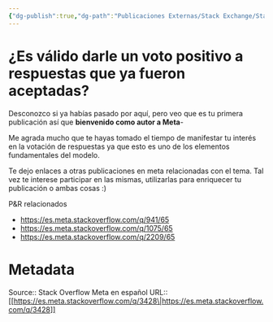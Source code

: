 ```yaml
---
{"dg-publish":true,"dg-path":"Publicaciones Externas/Stack Exchange/Stack Overflow en español/Stack Overflow en español Meta/es.meta.stackoverflow.com-3428.md","permalink":"/publicaciones-externas/stack-exchange/stack-overflow-en-espanol/stack-overflow-en-espanol-meta/es-meta-stackoverflow-com-3428/","title":"¿Es válido darle un voto positivo a respuestas que ya fueron aceptadas?","hide":true,"noteIcon":"default","created":"2024-04-03T12:49:10.511-06:00","updated":"2024-04-05T16:44:03.115-06:00"}
---
```


# ¿Es válido darle un voto positivo a respuestas que ya fueron aceptadas?

Desconozco si ya habías pasado por aquí, pero veo que es tu primera publicación así que **bienvenido como autor a Meta**-

Me agrada mucho que te hayas tomado el tiempo de manifestar tu interés en la votación de respuestas ya que esto es uno de los elementos fundamentales del modelo.

Te dejo enlaces a otras publicaciones en meta relacionadas con el tema. Tal vez te interese participar en las mismas, utilizarlas para enriquecer tu publicación o ambas cosas :)

P&R relacionados

- https://es.meta.stackoverflow.com/q/941/65
- https://es.meta.stackoverflow.com/q/1075/65
- https://es.meta.stackoverflow.com/q/2209/65


# Metadata
Source:: Stack Overflow Meta en español
URL:: [[https://es.meta.stackoverflow.com/q/3428\|https://es.meta.stackoverflow.com/q/3428]]

